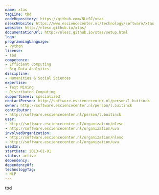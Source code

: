 ```yaml
---
name: xtas
tagLine: tbd
codeRepository: https://github.com/NLeSC/xtas
nlescWebsite: https://www.esciencecenter.nl/technology/software/xtas
website: http://nlesc.github.io/xtas/
documentationUrl: http://nlesc.github.io/xtas/setup.html
logo:
programmingLanguage:
- Python
license:
- tbd
competence:
- Efficient Computing
- Big Data Analytics
discipline:
- Humanities & Social Sciences
expertise:
- Text Mining
- Distributed Computing
supportLevel: specialized
contactPerson: http://software.esciencecenter.nl/person/l.buitinck
owner: http://software.esciencecenter.nl/person/l.buitinck
contributor:
- http://software.esciencecenter.nl/person/l.buitinck
user:
- http://software.esciencecenter.nl/organization/nlesc
- http://software.esciencecenter.nl/organization/uva
involvedOrganization:
- http://software.esciencecenter.nl/organization/nlesc
- http://software.esciencecenter.nl/organization/uva
usedIn:
startDate: 2013-01-01
status: active
dependency:
dependencyOf:
technologyTag:
- NLP
---
```

tbd
